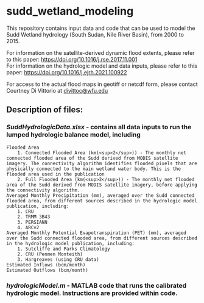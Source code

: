 # sudd_wetland_modeling
This repository contains input data and code that can be used to model the Sudd Wetland hydrology (South Sudan, Nile River Basin), from 2000 to 2015. 

For information on the satellite-derived dynamic flood extents, please refer to this paper: https://doi.org/10.1016/j.rse.2017.11.001<br /> 
For information on the hydrologic model and data inputs, please refer to this paper: https://doi.org/10.1016/j.ejrh.2021.100922

For access to the actual flood maps in geotiff or netcdf form, please contact Courtney Di Vittorio at divittoc@wfu.edu

## Description of files:

### *SuddHydrologicData.xlsx* - contains all data inputs to run the lumped hydrologic balance model, including
	Flooded Area
		1. Connected Flooded Area (km(<sup>2</sup>)) - The monthly net connected flooded area of the Sudd derived from MODIS satellite imagery. The connectivity algorithm identifies flooded pixels that are physically connected to the main wetland water body. This is the flooded area used in the publication
		2. Full Flooded Area (km(<sup>2</sup>)) - The monthly net flooded area of the Sudd derived from MODIS satellite imagery, before applying the connectivity algorithm.
	Averaged Monthly Precipitation (mm), averaged over the Sudd connected flooded area, from different sources described in the hydrologic model publication, including:
		1. CRU
		2. TRMM 3B43
		3. PERSIANN
		4. ARCv2
	Averaged Monthly Potential Evapotranspiration (PET) (mm), averaged over the Sudd connected flooded area, from different sources described in the hydrologic model publication, including:
		1. Sutcliffe and Parks Climatology
		2. CRU (Penmen Monteith)
		3. Hargreaves (using CRU data)
  	Estimated Inflows (bcm/month)
   	Estimated Outflows (bcm/month)
        
      
### *hydrologicModel.m* - MATLAB code that runs the calibrated hydrologic model. Instructions are provided within code.

